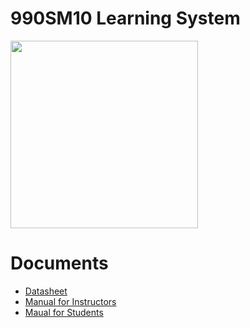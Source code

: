 # 990SM10 Learning System
<img src="https://www.cesmii.org/wp-content/uploads/990-SM10_1510-scaled.jpg" width="300">

# Documents

+ [Datasheet](https://github.com/cesmii/990SM10-Learning-System/blob/main/990-SM10%20Datasheet.pdf)
+ [Manual for Instructors](https://github.com/cesmii/990SM10-Learning-System/blob/main/D19405-AA00UEN-E1%20990-SM10%20Installation%20Guide.pdf)
+ [Maual for Students](https://github.com/cesmii/990SM10-Learning-System/blob/main/L19405-AA01UEN-E1-COMBINED%20990-SM10%20Activities.pdf)
